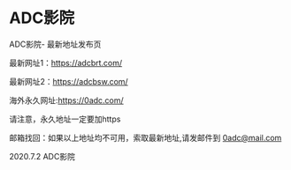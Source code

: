 # ADC影院

ADC影院- 最新地址发布页

最新网址1：https://adcbrt.com/

最新网址2：https://adcbsw.com/

海外永久网址:https://0adc.com/

请注意，永久地址一定要加https

邮箱找回：如果以上地址均不可用，索取最新地址,请发邮件到 0adc@mail.com

2020.7.2 ADC影院
